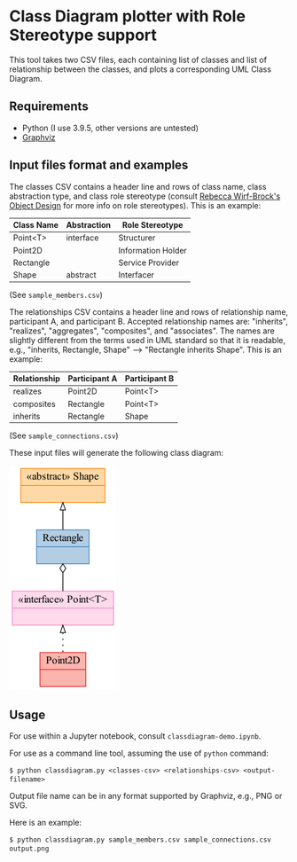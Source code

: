 # Class Diagram plotter with Role Stereotype support

This tool takes two CSV files, each containing list of classes and list of relationship between the classes, and plots a corresponding UML Class Diagram.

## Requirements

- Python (I use 3.9.5, other versions are untested)
- [Graphviz](https://graphviz.org/download/)

## Input files format and examples

The classes CSV contains a header line and rows of class name, class abstraction type, and class role stereotype (consult [Rebecca Wirf-Brock's Object Design](http://www.wirfs-brock.com/DesignBooks.html) for more info on role stereotypes). This is an example:

| Class Name | Abstraction | Role Stereotype    |
|------------|-------------|--------------------|
| Point\<T\> | interface   | Structurer         |
| Point2D    |             | Information Holder |
| Rectangle  |             | Service Provider   |
| Shape      | abstract    | Interfacer         |

(See `sample_members.csv`)

The relationships CSV contains a header line and rows of relationship name, participant A, and participant B. Accepted relationship names are: "inherits", "realizes", "aggregates", "composites", and "associates". The names are slightly different from the terms used in UML standard so that it is readable, e.g., "inherits, Rectangle, Shape" --> "Rectangle inherits Shape". This is an example:

| Relationship | Participant A | Participant B |
|--------------|---------------|---------------|
| realizes     | Point2D       | Point\<T\>    |
| composites   | Rectangle     | Point\<T\>    |
| inherits     | Rectangle     | Shape         |

(See `sample_connections.csv`)

These input files will generate the following class diagram:

![Class Diagram](classdiagram-demo.png)

## Usage

For use within a Jupyter notebook, consult `classdiagram-demo.ipynb`.

For use as a command line tool, assuming the use of `python` command:

```shell
$ python classdiagram.py <classes-csv> <relationships-csv> <output-filename>
```

Output file name can be in any format supported by Graphviz, e.g., PNG or SVG.

Here is an example:

```shell
$ python classdiagram.py sample_members.csv sample_connections.csv output.png
```

